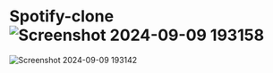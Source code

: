 # Spotify-clone![Screenshot 2024-09-09 193158](https://github.com/user-attachments/assets/032715c3-e85e-4c4a-a9d3-e311c889109c)
![Screenshot 2024-09-09 193142](https://github.com/user-attachments/assets/f6666eda-9d55-417b-b2c4-8caa2210c89a)
